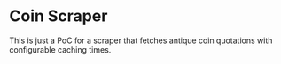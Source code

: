 # Coin Scraper

This is just a PoC for a scraper that fetches antique coin quotations with configurable caching times.
